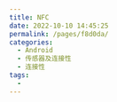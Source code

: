 ```yaml
---
title: NFC
date: 2022-10-10 14:45:25
permalink: /pages/f8d0da/
categories:
  - Android
  - 传感器及连接性
  - 连接性
tags:
  - 
---
```



